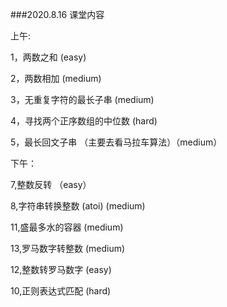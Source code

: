 ###2020.8.16 课堂内容

上午:

1，两数之和 (easy)

2，两数相加   (medium)

3，无重复字符的最长子串  (medium)

4，寻找两个正序数组的中位数  (hard)

5，最长回文子串  （主要去看马拉车算法）（medium）

下午：

7,整数反转  （easy）

8,字符串转换整数 (atoi)  (medium)

11,盛最多水的容器  (medium)

13,罗马数字转整数  (medium)

12,整数转罗马数字  (easy)

10,正则表达式匹配  (hard)
